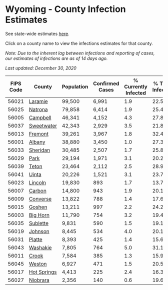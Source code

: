 # Wyoming - County Infection Estimates

See state-wide estimates [here](/infections/us-wy).

Click on a county name to view the infections estimates for that county.

*Note: Due to the inherent lag between infections and reporting of cases, our estimates of infections are as of 14 days ago.*

*Last updated: December 30, 2020*

|   FIPS Code |                     County |   Population |   Confirmed Cases |   % Currently Infected |   % Total Infected |
|-------------|----------------------------|--------------|-------------------|------------------------|--------------------|
|       56021 |         [Laramie](laramie) |       99,500 |             6,991 |                    1.9 |               22.5 |
|       56025 |         [Natrona](natrona) |       79,858 |             6,414 |                    1.9 |               25.4 |
|       56005 |       [Campbell](campbell) |       46,341 |             4,152 |                    4.3 |               27.8 |
|       56037 |   [Sweetwater](sweetwater) |       42,343 |             2,929 |                    3.5 |               21.8 |
|       56013 |         [Fremont](fremont) |       39,261 |             3,967 |                    1.8 |               32.4 |
|       56001 |           [Albany](albany) |       38,880 |             3,450 |                    1.0 |               27.3 |
|       56033 |       [Sheridan](sheridan) |       30,485 |             2,507 |                    1.7 |               25.8 |
|       56029 |               [Park](park) |       29,194 |             1,971 |                    3.1 |               20.2 |
|       56039 |             [Teton](teton) |       23,464 |             2,112 |                    2.5 |               28.9 |
|       56041 |             [Uinta](uinta) |       20,226 |             1,521 |                    3.1 |               23.7 |
|       56023 |         [Lincoln](lincoln) |       19,830 |               893 |                    1.7 |               13.7 |
|       56007 |           [Carbon](carbon) |       14,800 |               943 |                    1.9 |               20.1 |
|       56009 |       [Converse](converse) |       13,822 |               788 |                    1.4 |               17.6 |
|       56015 |           [Goshen](goshen) |       13,211 |               997 |                    2.2 |               24.2 |
|       56003 |       [Big Horn](big-horn) |       11,790 |               754 |                    3.2 |               19.4 |
|       56035 |       [Sublette](sublette) |        9,831 |               590 |                    1.5 |               19.1 |
|       56019 |         [Johnson](johnson) |        8,445 |               534 |                    4.0 |               20.1 |
|       56031 |           [Platte](platte) |        8,393 |               425 |                    1.4 |               15.6 |
|       56043 |       [Washakie](washakie) |        7,805 |               764 |                    5.0 |               31.1 |
|       56011 |             [Crook](crook) |        7,584 |               385 |                    1.3 |               15.9 |
|       56045 |           [Weston](weston) |        6,927 |               471 |                    1.5 |               20.5 |
|       56017 | [Hot Springs](hot-springs) |        4,413 |               225 |                    2.4 |               16.3 |
|       56027 |       [Niobrara](niobrara) |        2,356 |               140 |                    0.6 |               19.6 |